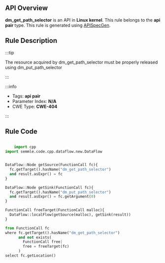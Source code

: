 ---
---


## API Overview
**dm_get_path_selector** is an API in **Linux kernel**. This rule belongs to the **api pair** type. This rule is generated using [APISpecGen](../../tools/APISpecGen).
## Rule Description

:::tip

The resource acquired by dm_get_path_selector must be properly released using dm_put_path_selector

:::

:::info

- Tags: **api pair**
- Parameter Index: **N/A**
- CWE Type: **CWE-404**

:::

## Rule Code
```python

    import cpp
import semmle.code.cpp.dataflow.new.DataFlow


DataFlow::Node getSource(FunctionCall fc){
  fc.getTarget().hasName("dm_get_path_selector")
  and result.asExpr() = fc
}

DataFlow::Node getSink(FunctionCall fc){
  fc.getTarget().hasName("dm_put_path_selector")
  and result.asExpr() = fc.getArgument(0)
}

FunctionCall freeTarget(FunctionCall malloc){
  DataFlow::localFlow(getSource(malloc), getSink(result))
}

from FunctionCall fc
where fc.getTarget().hasName("dm_get_path_selector")
      and not exists(
        FunctionCall free| 
        free = freeTarget(fc)
      )
select fc.getLocation()

    
```